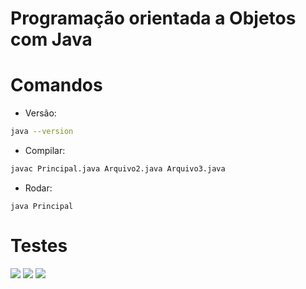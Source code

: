 # Programação orientada a Objetos com Java

# Comandos

- Versão:
```bash
java --version
```

- Compilar:
```bash
javac Principal.java Arquivo2.java Arquivo3.java
```

- Rodar:
```bach
java Principal
```

# Testes

<span>
      <img src="https://user-images.githubusercontent.com/85804895/198851529-461c459c-9534-4f4e-9c83-fd6889a8bf2c.png">
</span>

<span>
      <img src="https://user-images.githubusercontent.com/85804895/198851554-6eb3fc81-0247-42b0-9381-03447dc8f34c.png">
</span>

<span>
      <img src="https://user-images.githubusercontent.com/85804895/198851626-42a76643-6999-437b-b8e0-ab542966c179.png">
</span>
